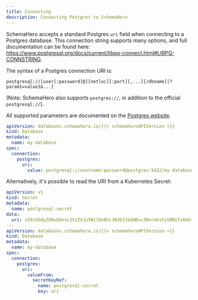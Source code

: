 ```yaml
---
title: Connecting
description: Connecting Postgres to SchemaHero
---
```


SchemaHero accepts a standard Postgres `uri` field when connecting to a Postgres database. 
This connection string supports many options, and full documentation can be found here: https://www.postgresql.org/docs/current/libpq-connect.html#LIBPQ-CONNSTRING.

The syntax of a Postgres connection URI is:

```shell
postgresql://[user[:password]@][netloc][:port][,...][/dbname][?param1=value1&...]
```

(Note: SchemaHero also supports `postgres://`, in addition to the official `postgresql://`).

All supported parameters are documented on the [Postgres website](https://www.postgresql.org/docs/current/libpq-connect.html#AEN45575).

```yaml
apiVersion: databases.schemahero.io/{{< schemaheroAPIVersion >}}
kind: Database
metadata:
  name: my-database
spec:
  connection:
    postgres:
      uri:
        value: postgresql://username:password@postgres:5432/my-database
```


Alternatively, it's possible to read the URI from a Kubernetes Secret:


```yaml
apiVersion: v1
kind: Secret
metadata:
  name: postgresql-secret
data:
  uri: cG9zdGdyZXNxbDovL3VzZXJuYW1lOnBhc3N3b3JkQHBvc3RncmVzOjU0MzIvbXktZGF0YWJhc2U=
---
apiVersion: databases.schemahero.io/{{< schemaheroAPIVersion >}}
kind: Database
metadata:
  name: my-database
spec:
  connection:
    postgres:
      uri:
        valueFrom:
          secretKeyRef:
            name: postgresql-secret
            key: uri
```
